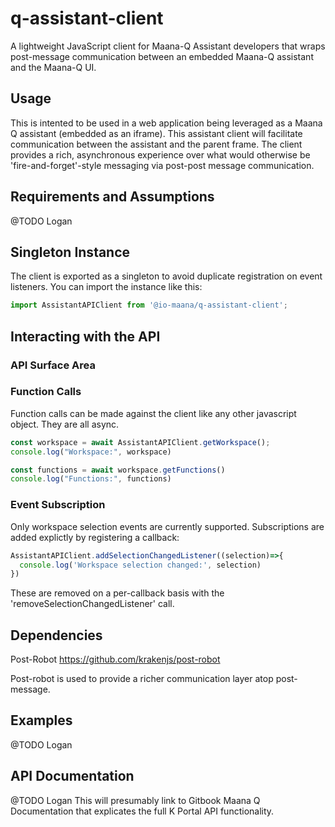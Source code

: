 # q-assistant-client
A lightweight JavaScript client for Maana-Q Assistant developers that wraps post-message communication between an embedded Maana-Q assistant and the Maana-Q UI.

## Usage
This is intented to be used in a web application being leveraged as a Maana Q assistant (embedded as an iframe).
This assistant client will facilitate communication between the assistant and the parent frame.
The client provides a rich, asynchronous experience over what would otherwise be 'fire-and-forget'-style messaging 
via post-post message communication. 

## Requirements and Assumptions
@TODO Logan

## Singleton Instance
The client is exported as a singleton to avoid duplicate registration on event listeners.
You can import the instance like this:

```js
import AssistantAPIClient from '@io-maana/q-assistant-client';
```

## Interacting with the API
### API Surface Area

### Function Calls
Function calls can be made against the client like any other javascript object. They are all async.
```js
const workspace = await AssistantAPIClient.getWorkspace(); 
console.log("Workspace:", workspace)

const functions = await workspace.getFunctions()
console.log("Functions:", functions)
```

### Event Subscription
Only workspace selection events are currently supported.
Subscriptions are added explictly by registering a callback:
```js
AssistantAPIClient.addSelectionChangedListener((selection)=>{
  console.log('Workspace selection changed:', selection)
})
```

These are removed on a per-callback basis with the 'removeSelectionChangedListener' call. 

## Dependencies
Post-Robot
https://github.com/krakenjs/post-robot

Post-robot is used to provide a richer communication layer atop post-message.

## Examples
@TODO Logan

## API Documentation
@TODO Logan
This will presumably link to Gitbook Maana Q Documentation that explicates the full K Portal API functionality.

